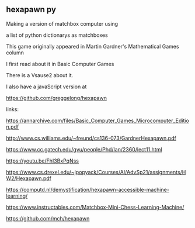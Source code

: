 ## hexapawn py

Making a version of matchbox computer using

a list of python dictionarys as matchboxes

This game originally appeared in Martin Gardner's Mathematical Games column

I first read about it in Basic Computer Games

There is a Vsause2 about it.

I also have a javaScript version at

https://github.com/greggelong/hexapawn

links:

https://annarchive.com/files/Basic_Computer_Games_Microcomputer_Edition.pdf

http://www.cs.williams.edu/~freund/cs136-073/GardnerHexapawn.pdf

https://www.cc.gatech.edu/gvu/people/Phd/Ian/2360/lect11.html

https://youtu.be/FhI3BxPqNss

https://www.cs.drexel.edu/~jpopyack/Courses/AI/AdvSp21/assignments/HW2/Hexapawn.pdf

https://computd.nl/demystification/hexapawn-accessible-machine-learning/

https://www.instructables.com/Matchbox-Mini-Chess-Learning-Machine/

https://github.com/mch/hexapawn